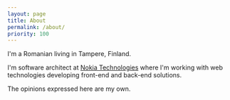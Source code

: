 ```yaml
---
layout: page
title: About
permalink: /about/
priority: 100
---
```


<!-- This is the base Jekyll theme. You can find out more info about customizing your Jekyll theme, as well as basic Jekyll usage documentation at [jekyllrb.com](http://jekyllrb.com/)

You can find the source code for the Jekyll new theme at: [github.com/jglovier/jekyll-new](https://github.com/jglovier/jekyll-new)

You can find the source code for Jekyll at [github.com/jekyll/jekyll](https://github.com/jekyll/jekyll) -->

I'm a Romanian living in Tampere, Finland.

I'm software architect at [Nokia Technologies](http://company.nokia.com/en/our-businesses#nokia-technologies) where I'm working with web technologies developing front-end and back-end solutions.

The opinions expressed here are my own.
